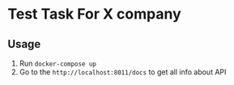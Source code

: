 # Test Task For X company

## Usage
1) Run `docker-compose up`
2) Go to the `http://localhost:8011/docs` to get all info about API